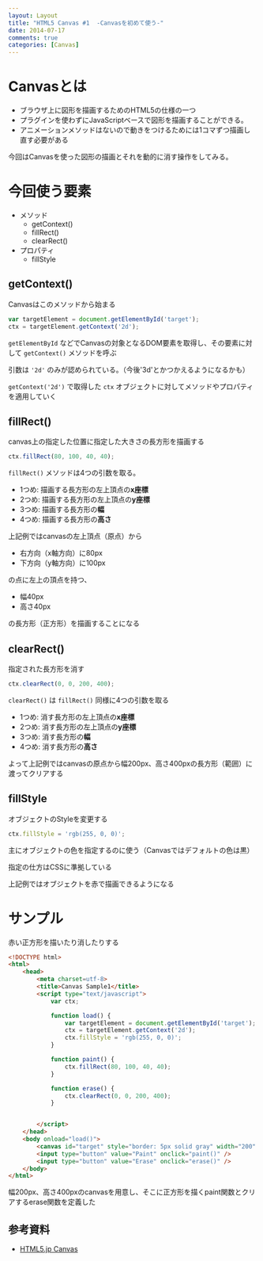 ```yaml
---
layout: Layout
title: "HTML5 Canvas #1  -Canvasを初めて使う-"
date: 2014-07-17
comments: true
categories: [Canvas]
---
```

# Canvasとは
* ブラウザ上に図形を描画するためのHTML5の仕様の一つ
* プラグインを使わずにJavaScriptベースで図形を描画することができる。
* アニメーションメソッドはないので動きをつけるためには1コマずつ描画し直す必要がある

今回はCanvasを使った図形の描画とそれを動的に消す操作をしてみる。

# 今回使う要素
* メソッド
    * getContext()
    * fillRect()
    * clearRect()
* プロパティ
    * fillStyle

## getContext()
Canvasはこのメソッドから始まる
```javascript
var targetElement = document.getElementById('target');
ctx = targetElement.getContext('2d');
```
 ```getElementById``` などでCanvasの対象となるDOM要素を取得し、その要素に対して ```getContext()``` メソッドを呼ぶ

引数は ```'2d'``` のみが認められている。（今後'3d'とかつかえるようになるかも）

 ```getContext('2d')``` で取得した ```ctx``` オブジェクトに対してメソッドやプロパティを適用していく

## fillRect()
canvas上の指定した位置に指定した大きさの長方形を描画する
```javascript
ctx.fillRect(80, 100, 40, 40);
```
 ```fillRect()``` メソッドは4つの引数を取る。

* 1つめ: 描画する長方形の左上頂点の**x座標**
* 2つめ: 描画する長方形の左上頂点の**y座標**
* 3つめ: 描画する長方形の**幅**
* 4つめ: 描画する長方形の**高さ**

上記例ではcanvasの左上頂点（原点）から

* 右方向（x軸方向）に80px
* 下方向（y軸方向）に100px

の点に左上の頂点を持つ、

* 幅40px
* 高さ40px

の長方形（正方形）を描画することになる

## clearRect()
指定された長方形を消す
```javascript
ctx.clearRect(0, 0, 200, 400);
```
 ```clearRect()``` は ```fillRect()``` 同様に4つの引数を取る

* 1つめ: 消す長方形の左上頂点の**x座標**
* 2つめ: 消す長方形の左上頂点の**y座標**
* 3つめ: 消す長方形の**幅**
* 4つめ: 消す長方形の**高さ**

よって上記例ではcanvasの原点から幅200px、高さ400pxの長方形（範囲）に渡ってクリアする

## fillStyle
オブジェクトのStyleを変更する
```javascript
ctx.fillStyle = 'rgb(255, 0, 0)';
```
主にオブジェクトの色を指定するのに使う（Canvasではデフォルトの色は黒）

指定の仕方はCSSに準拠している

上記例ではオブジェクトを赤で描画できるようになる

# サンプル
赤い正方形を描いたり消したりする
```html
<!DOCTYPE html>
<html>
    <head>
        <meta charset=utf-8>
        <title>Canvas Sample1</title>
        <script type="text/javascript">
            var ctx;

            function load() {
                var targetElement = document.getElementById('target');
                ctx = targetElement.getContext('2d');
                ctx.fillStyle = 'rgb(255, 0, 0)';
            }

            function paint() {
                ctx.fillRect(80, 100, 40, 40);
            }

            function erase() {
                ctx.clearRect(0, 0, 200, 400);
            }


        </script>
    </head>
    <body onload="load()">
        <canvas id="target" style="border: 5px solid gray" width="200" height="400"></canvas>
        <input type="button" value="Paint" onclick="paint()" />
        <input type="button" value="Erase" onclick="erase()" />
    </body>
</html>
```
幅200px、高さ400pxのcanvasを用意し、そこに正方形を描くpaint関数とクリアするerase関数を定義した

## 参考資料
* [HTML5.jp Canvas](http://www.html5.jp/canvas/index.html)

